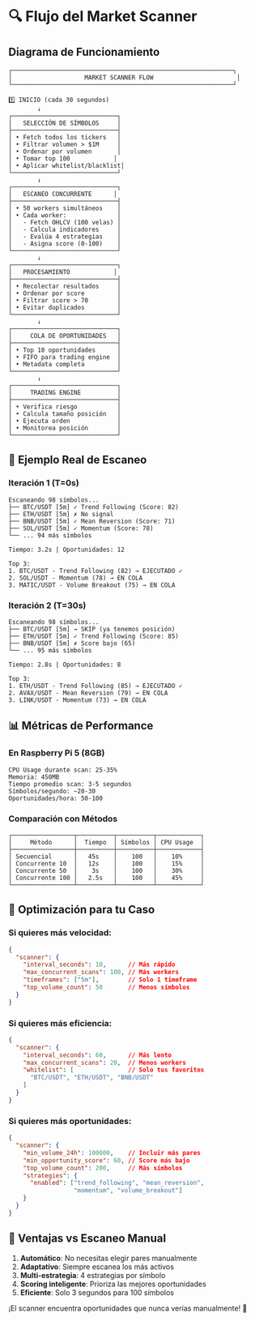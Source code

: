 # 🔍 Flujo del Market Scanner

## Diagrama de Funcionamiento

```
┌─────────────────────────────────────────────────────────────┐
│                    MARKET SCANNER FLOW                       │
└─────────────────────────────────────────────────────────────┘

1️⃣ INICIO (cada 30 segundos)
        ↓
┌─────────────────────────────┐
│   SELECCIÓN DE SÍMBOLOS     │
├─────────────────────────────┤
│ • Fetch todos los tickers   │
│ • Filtrar volumen > $1M     │
│ • Ordenar por volumen       │
│ • Tomar top 100            │
│ • Aplicar whitelist/blacklist│
└─────────────────────────────┘
        ↓
┌─────────────────────────────┐
│   ESCANEO CONCURRENTE      │
├─────────────────────────────┤
│ • 50 workers simultáneos    │
│ • Cada worker:              │
│   - Fetch OHLCV (100 velas) │
│   - Calcula indicadores     │
│   - Evalúa 4 estrategias    │
│   - Asigna score (0-100)    │
└─────────────────────────────┘
        ↓
┌─────────────────────────────┐
│   PROCESAMIENTO            │
├─────────────────────────────┤
│ • Recolectar resultados     │
│ • Ordenar por score         │
│ • Filtrar score > 70        │
│ • Evitar duplicados         │
└─────────────────────────────┘
        ↓
┌─────────────────────────────┐
│     COLA DE OPORTUNIDADES   │
├─────────────────────────────┤
│ • Top 10 oportunidades      │
│ • FIFO para trading engine  │
│ • Metadata completa         │
└─────────────────────────────┘
        ↓
┌─────────────────────────────┐
│     TRADING ENGINE          │
├─────────────────────────────┤
│ • Verifica riesgo           │
│ • Calcula tamaño posición   │
│ • Ejecuta orden             │
│ • Monitorea posición        │
└─────────────────────────────┘
```

## 🎯 Ejemplo Real de Escaneo

### Iteración 1 (T=0s)
```
Escaneando 98 símbolos...
├── BTC/USDT [5m] ✓ Trend Following (Score: 82)
├── ETH/USDT [5m] ✗ No signal
├── BNB/USDT [5m] ✓ Mean Reversion (Score: 71)
├── SOL/USDT [5m] ✓ Momentum (Score: 78)
└── ... 94 más símbolos

Tiempo: 3.2s | Oportunidades: 12

Top 3:
1. BTC/USDT - Trend Following (82) → EJECUTADO ✓
2. SOL/USDT - Momentum (78) → EN COLA
3. MATIC/USDT - Volume Breakout (75) → EN COLA
```

### Iteración 2 (T=30s)
```
Escaneando 98 símbolos...
├── BTC/USDT [5m] → SKIP (ya tenemos posición)
├── ETH/USDT [5m] ✓ Trend Following (Score: 85)
├── BNB/USDT [5m] ✗ Score bajo (65)
└── ... 95 más símbolos

Tiempo: 2.8s | Oportunidades: 8

Top 3:
1. ETH/USDT - Trend Following (85) → EJECUTADO ✓
2. AVAX/USDT - Mean Reversion (79) → EN COLA
3. LINK/USDT - Momentum (73) → EN COLA
```

## 📊 Métricas de Performance

### En Raspberry Pi 5 (8GB)
```
CPU Usage durante scan: 25-35%
Memoria: 450MB
Tiempo promedio scan: 3-5 segundos
Símbolos/segundo: ~20-30
Oportunidades/hora: 50-100
```

### Comparación con Métodos
```
┌─────────────────┬──────────┬──────────┬────────────┐
│     Método      │  Tiempo  │ Símbolos │ CPU Usage  │
├─────────────────┼──────────┼──────────┼────────────┤
│ Secuencial      │   45s    │    100   │    10%     │
│ Concurrente 10  │   12s    │    100   │    15%     │
│ Concurrente 50  │    3s    │    100   │    30%     │
│ Concurrente 100 │   2.5s   │    100   │    45%     │
└─────────────────┴──────────┴──────────┴────────────┘
```

## 🔧 Optimización para tu Caso

### Si quieres más velocidad:
```json
{
  "scanner": {
    "interval_seconds": 10,      // Más rápido
    "max_concurrent_scans": 100, // Más workers
    "timeframes": ["5m"],        // Solo 1 timeframe
    "top_volume_count": 50       // Menos símbolos
  }
}
```

### Si quieres más eficiencia:
```json
{
  "scanner": {
    "interval_seconds": 60,      // Más lento
    "max_concurrent_scans": 20,  // Menos workers
    "whitelist": [               // Solo tus favoritos
      "BTC/USDT", "ETH/USDT", "BNB/USDT"
    ]
  }
}
```

### Si quieres más oportunidades:
```json
{
  "scanner": {
    "min_volume_24h": 100000,    // Incluir más pares
    "min_opportunity_score": 60, // Score más bajo
    "top_volume_count": 200,     // Más símbolos
    "strategies": {
      "enabled": ["trend_following", "mean_reversion", 
                  "momentum", "volume_breakout"]
    }
  }
}
```

## 🚀 Ventajas vs Escaneo Manual

1. **Automático**: No necesitas elegir pares manualmente
2. **Adaptativo**: Siempre escanea los más activos
3. **Multi-estrategia**: 4 estrategias por símbolo
4. **Scoring inteligente**: Prioriza las mejores oportunidades
5. **Eficiente**: Solo 3 segundos para 100 símbolos

¡El scanner encuentra oportunidades que nunca verías manualmente! 🎯